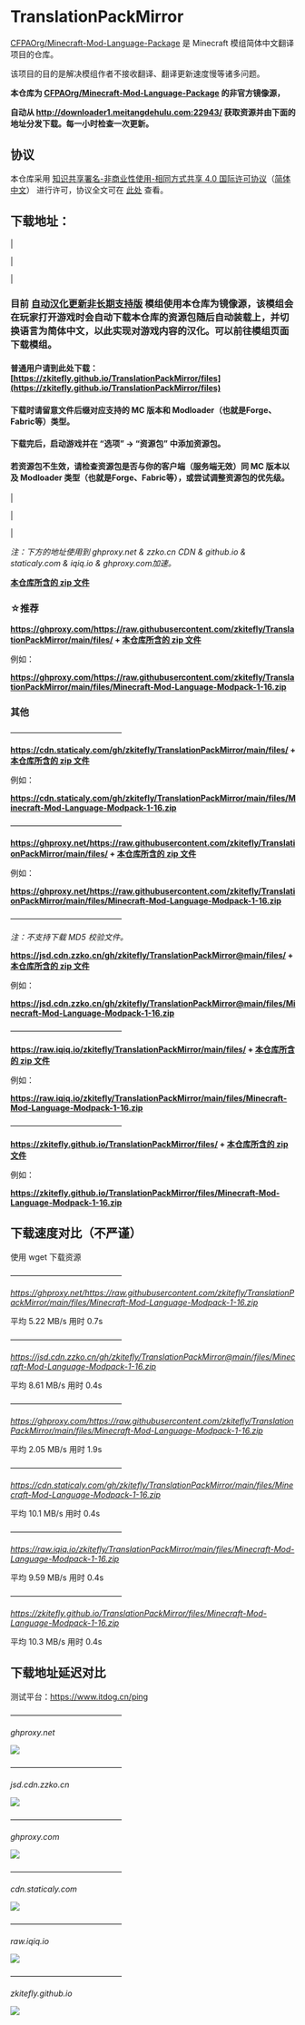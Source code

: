 # TranslationPackMirror

 [CFPAOrg/Minecraft-Mod-Language-Package](https://github.com/CFPAOrg/Minecraft-Mod-Language-Package) 是 Minecraft 模组简体中文翻译项目的仓库。

该项目的目的是解决模组作者不接收翻译、翻译更新速度慢等诸多问题。

**本仓库为 [CFPAOrg/Minecraft-Mod-Language-Package](https://github.com/CFPAOrg/Minecraft-Mod-Language-Package) 的非官方镜像源，**

**自动从 http://downloader1.meitangdehulu.com:22943/ 获取资源并由下面的地址分发下载。每一小时检查一次更新。**

## 协议

本仓库采用 [知识共享署名-非商业性使用-相同方式共享 4.0 国际许可协议](https://creativecommons.org/licenses/by-nc-sa/4.0/)（[简体中文](https://creativecommons.org/licenses/by-nc-sa/4.0/deed.zh)） 进行许可，协议全文可在 [此处](./LICENSE) 查看。

## 下载地址：

|

|

|

### **目前 [自动汉化更新非长期支持版](https://www.mcmod.cn/class/8067.html) 模组使用本仓库为镜像源，该模组会在玩家打开游戏时会自动下载本仓库的资源包随后自动装载上，并切换语言为简体中文，以此实现对游戏内容的汉化。可以前往模组页面下载模组。**

#### **普通用户请到此处下载：[https://zkitefly.github.io/TranslationPackMirror/files](https://zkitefly.github.io/TranslationPackMirror/files)**

#### 下载时请留意文件后缀对应支持的 MC 版本和 Modloader（也就是Forge、Fabric等）类型。

#### 下载完后，启动游戏并在 “选项” -> “资源包” 中添加资源包。

#### 若资源包不生效，请检查资源包是否与你的客户端（服务端无效）同 MC 版本以及 Modloader 类型（也就是Forge、Fabric等），或尝试调整资源包的优先级。

|

|

|

*注：下方的地址使用到 ghproxy.net & zzko.cn CDN & github.io & staticaly.com & iqiq.io & ghproxy.com加速。*

[**本仓库所含的 zip 文件**](https://zkitefly.github.io/TranslationPackMirror/files)

### **☆推荐**

**https://ghproxy.com/https://raw.githubusercontent.com/zkitefly/TranslationPackMirror/main/files/ + [本仓库所含的 zip 文件](https://github.com/zkitefly/TranslationPackMirror/tree/main/files)**

例如：

**https://ghproxy.com/https://raw.githubusercontent.com/zkitefly/TranslationPackMirror/main/files/Minecraft-Mod-Language-Modpack-1-16.zip**

### 其他

——————————————

**https://cdn.staticaly.com/gh/zkitefly/TranslationPackMirror/main/files/ + [本仓库所含的 zip 文件](https://github.com/zkitefly/TranslationPackMirror/tree/main/files)**

例如：

**https://cdn.staticaly.com/gh/zkitefly/TranslationPackMirror/main/files/Minecraft-Mod-Language-Modpack-1-16.zip**

——————————————

**https://ghproxy.net/https://raw.githubusercontent.com/zkitefly/TranslationPackMirror/main/files/ + [本仓库所含的 zip 文件](https://github.com/zkitefly/TranslationPackMirror/tree/main/files)**

例如：

**https://ghproxy.net/https://raw.githubusercontent.com/zkitefly/TranslationPackMirror/main/files/Minecraft-Mod-Language-Modpack-1-16.zip**

——————————————

*注：不支持下载 MD5 校验文件。*

**https://jsd.cdn.zzko.cn/gh/zkitefly/TranslationPackMirror@main/files/ + [本仓库所含的 zip 文件](https://github.com/zkitefly/TranslationPackMirror/tree/main/files)**

例如：

**https://jsd.cdn.zzko.cn/gh/zkitefly/TranslationPackMirror@main/files/Minecraft-Mod-Language-Modpack-1-16.zip**

——————————————

**https://raw.iqiq.io/zkitefly/TranslationPackMirror/main/files/ + [本仓库所含的 zip 文件](https://github.com/zkitefly/TranslationPackMirror/tree/main/files)**

例如：

**https://raw.iqiq.io/zkitefly/TranslationPackMirror/main/files/Minecraft-Mod-Language-Modpack-1-16.zip**

——————————————

**https://zkitefly.github.io/TranslationPackMirror/files/ + [本仓库所含的 zip 文件](https://github.com/zkitefly/TranslationPackMirror/tree/main/files)**

例如：

**https://zkitefly.github.io/TranslationPackMirror/files/Minecraft-Mod-Language-Modpack-1-16.zip**

## 下载速度对比（不严谨）

使用 wget 下载资源

——————————————

*https://ghproxy.net/https://raw.githubusercontent.com/zkitefly/TranslationPackMirror/main/files/Minecraft-Mod-Language-Modpack-1-16.zip*

平均 5.22 MB/s  用时 0.7s

——————————————

*https://jsd.cdn.zzko.cn/gh/zkitefly/TranslationPackMirror@main/files/Minecraft-Mod-Language-Modpack-1-16.zip*

平均 8.61 MB/s  用时 0.4s

——————————————

*https://ghproxy.com/https://raw.githubusercontent.com/zkitefly/TranslationPackMirror/main/files/Minecraft-Mod-Language-Modpack-1-16.zip*

平均 2.05 MB/s 用时 1.9s

——————————————

*https://cdn.staticaly.com/gh/zkitefly/TranslationPackMirror/main/files/Minecraft-Mod-Language-Modpack-1-16.zip*

平均 10.1 MB/s  用时 0.4s

——————————————

*https://raw.iqiq.io/zkitefly/TranslationPackMirror/main/files/Minecraft-Mod-Language-Modpack-1-16.zip*

平均 9.59 MB/s  用时 0.4s

——————————————

*https://zkitefly.github.io/TranslationPackMirror/files/Minecraft-Mod-Language-Modpack-1-16.zip*

平均 10.3 MB/s  用时 0.4s

## 下载地址延迟对比

测试平台：https://www.itdog.cn/ping

——————————————

*ghproxy.net*

![](https://api.onedrive.com/v1.0/shares/s!AiSrzi-vYVoBhBfGgBYvyIKlmsh2/root/content)

——————————————

*jsd.cdn.zzko.cn*

![](https://api.onedrive.com/v1.0/shares/s!AiSrzi-vYVoBhBYPE8Vkj0_808li/root/content)

——————————————

*ghproxy.com*

![](https://api.onedrive.com/v1.0/shares/s!AiSrzi-vYVoBhB4PrXvES6IJLgNL/root/content)

——————————————

*cdn.staticaly.com*

![](https://api.onedrive.com/v1.0/shares/s!AiSrzi-vYVoBhBnZCrGnVEtWZNGI/root/content)

——————————————

*raw.iqiq.io*

![](https://api.onedrive.com/v1.0/shares/s!AiSrzi-vYVoBhBpHjcL4KgiauPcu/root/content)

——————————————

*zkitefly.github.io*

![](https://api.onedrive.com/v1.0/shares/s!AiSrzi-vYVoBhBg5NCtPz0AUtn7l/root/content)
